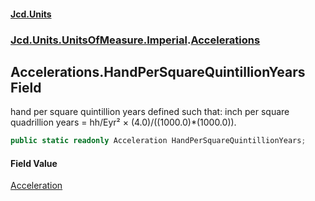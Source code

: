 #### [Jcd.Units](index.md 'index')
### [Jcd.Units.UnitsOfMeasure.Imperial](Jcd.Units.UnitsOfMeasure.Imperial.md 'Jcd.Units.UnitsOfMeasure.Imperial').[Accelerations](Accelerations.md 'Jcd.Units.UnitsOfMeasure.Imperial.Accelerations')

## Accelerations.HandPerSquareQuintillionYears Field

hand per square quintillion years defined such that: inch per square quadrillion years = hh/Eyr² ×
(4.0)/((1000.0)*(1000.0)).

```csharp
public static readonly Acceleration HandPerSquareQuintillionYears;
```

#### Field Value
[Acceleration](Acceleration.md 'Jcd.Units.UnitTypes.Acceleration')